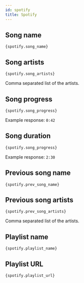 ```yaml
---
id: spotify
title: Spotify
---
```


## Song name

`{spotify.song_name}`

## Song artists

`{spotify.song_artists}`

Comma separated list of the artists.

## Song progress

`{spotify.song_progress}`

Example response: `0:42`

## Song duration

`{spotify.song_progress}`

Example response: `2:30`

## Previous song name

`{spotify.prev_song_name}`

## Previous song artists

`{spotify.prev_song_artists}`

Comma separated list of the artists.

## Playlist name

`{spotify.playlist_name}`

## Playlist URL

`{spotify.playlist_url}`
